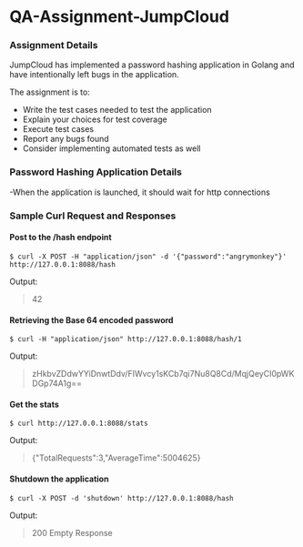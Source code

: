 # QA-Assignment-JumpCloud

### Assignment Details

JumpCloud has implemented a password hashing application in Golang and have intentionally left bugs in the application.  

The assignment is to:
* Write the test cases needed to test the application
* Explain your choices for test coverage
* Execute test cases
* Report any bugs found
* Consider implementing automated tests as well

### Password Hashing Application Details

-When the application is launched, it should wait for http connections

### Sample Curl Request and Responses

#### Post to the /hash endpoint
```
$ curl -X POST -H "application/json" -d '{"password":"angrymonkey"}' http://127.0.0.1:8088/hash 
```
Output:
> 42


#### Retrieving the Base 64 encoded password
```
$ curl -H "application/json" http://127.0.0.1:8088/hash/1
```
Output:
> zHkbvZDdwYYiDnwtDdv/FIWvcy1sKCb7qi7Nu8Q8Cd/MqjQeyCI0pWKDGp74A1g== 


#### Get the stats
```
$ curl http://127.0.0.1:8088/stats
```
Output:
> {"TotalRequests":3,"AverageTime":5004625} 


#### Shutdown the application
```
$ curl -X POST -d 'shutdown' http://127.0.0.1:8088/hash 
```
Output:
> 200 Empty Response 



